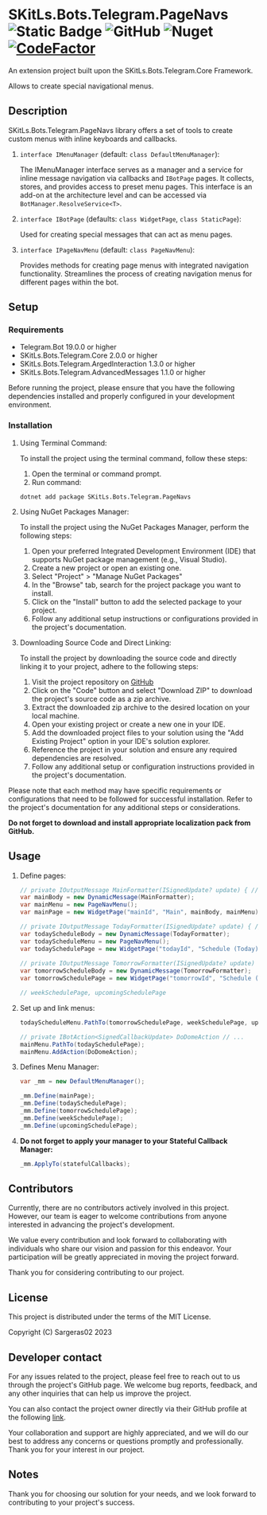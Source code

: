 # SKitLs.Bots.Telegram.PageNavs ![Static Badge](https://img.shields.io/badge/Follow%20GitHub%20-%20black?logo=github&link=https%3A%2F%2Fgithub.com%2FSargeras02%2FSKitLs.Bots.Telegram.git) ![GitHub](https://img.shields.io/github/license/Sargeras02/SKitLs.Bots.Telegram) ![Nuget](https://img.shields.io/nuget/v/SKitLs.Bots.Telegram.PageNavs) [![CodeFactor](https://www.codefactor.io/repository/github/sargeras02/skitls.bots.telegram/badge)](https://www.codefactor.io/repository/github/sargeras02/skitls.bots.telegram)

An extension project built upon the SKitLs.Bots.Telegram.Core Framework.

Allows to create special navigational menus.

## Description

SKitLs.Bots.Telegram.PageNavs library offers a set of tools to create custom menus with inline keyboards and callbacks.

1. `interface IMenuManager` (default: `class DefaultMenuManager`):

    The IMenuManager interface serves as a manager and a service for inline message navigation via callbacks and `IBotPage` pages.
    It collects, stores, and provides access to preset menu pages.
    This interface is an add-on at the architecture level and can be accessed via `BotManager.ResolveService<T>`.

2. `interface IBotPage` (defaults: `class WidgetPage`, `class StaticPage`):

    Used for creating special messages that can act as menu pages.

3. `interface IPageNavMenu` (default: `class PageNavMenu`):

    Provides methods for creating page menus with integrated navigation functionality.
    Streamlines the process of creating navigation menus for different pages within the bot.

## Setup

### Requirements

- Telegram.Bot 19.0.0 or higher
- SKitLs.Bots.Telegram.Core 2.0.0 or higher
- SKitLs.Bots.Telegram.ArgedInteraction 1.3.0 or higher
- SKitLs.Bots.Telegram.AdvancedMessages 1.1.0 or higher

Before running the project, please ensure that you have the following dependencies installed and properly configured in your development environment.

### Installation

1. Using Terminal Command:
    
    To install the project using the terminal command, follow these steps:

    1. Open the terminal or command prompt.
    2. Run command:
    
    ```
    dotnet add package SKitLs.Bots.Telegram.PageNavs
    ```

2. Using NuGet Packages Manager:

    To install the project using the NuGet Packages Manager, perform the following steps:

    1. Open your preferred Integrated Development Environment (IDE) that supports NuGet package management (e.g., Visual Studio).
    2. Create a new project or open an existing one.
    3. Select "Project" > "Manage NuGet Packages"
    4. In the "Browse" tab, search for the project package you want to install.
    5. Click on the "Install" button to add the selected package to your project.
    5. Follow any additional setup instructions or configurations provided in the project's documentation.

3. Downloading Source Code and Direct Linking:

    To install the project by downloading the source code and directly linking it to your project, adhere to the following steps:

    1. Visit the project repository on [GitHub](https://github.com/Sargeras02/SKitLs.Bots.Telegram.git)
    2. Click on the "Code" button and select "Download ZIP" to download the project's source code as a zip archive.
    3. Extract the downloaded zip archive to the desired location on your local machine.
    4. Open your existing project or create a new one in your IDE.
    5. Add the downloaded project files to your solution using the "Add Existing Project" option in your IDE's solution explorer.
    6. Reference the project in your solution and ensure any required dependencies are resolved.
    7. Follow any additional setup or configuration instructions provided in the project's documentation.

Please note that each method may have specific requirements or configurations that need to be followed for successful installation.
Refer to the project's documentation for any additional steps or considerations.

**Do not forget to download and install appropriate localization pack from GitHub.**

## Usage

1. Define pages:

    ```C#
    // private IOutputMessage MainFormatter(ISignedUpdate? update) { //... }
    var mainBody = new DynamicMessage(MainFormatter);
    var mainMenu = new PageNavMenu();
    var mainPage = new WidgetPage("mainId", "Main", mainBody, mainMenu);

    // private IOutputMessage TodayFormatter(ISignedUpdate? update) { //... }
    var todayScheduleBody = new DynamicMessage(TodayFormatter);
    var todayScheduleMenu = new PageNavMenu();
    var todaySchedulePage = new WidgetPage("todayId", "Schedule (Today)", todayScheduleBody, todayScheduleMenu);
            
    // private IOutputMessage TomorrowFormatter(ISignedUpdate? update) { //... }
    var tomorrowScheduleBody = new DynamicMessage(TomorrowFormatter);
    var tomorrowSchedulePage = new WidgetPage("tomorrowId", "Schedule (Tomorrow)", tomorrowScheduleBody);

    // weekSchedulePage, upcomingSchedulePage
    ```

2. Set up and link menus:

    ```C#
    todayScheduleMenu.PathTo(tomorrowSchedulePage, weekSchedulePage, upcomingSchedulePage);

    // private IBotAction<SignedCallbackUpdate> DoDomeAction // ...
    mainMenu.PathTo(todaySchedulePage);
    mainMenu.AddAction(DoDomeAction);
    ```

3. Defines Menu Manager:

    ```C#
    var _mm = new DefaultMenuManager();

    _mm.Define(mainPage);
    _mm.Define(todaySchedulePage);
    _mm.Define(tomorrowSchedulePage);
    _mm.Define(weekSchedulePage);
    _mm.Define(upcomingSchedulePage);
    ```

4. **Do not forget to apply your manager to your Stateful Callback Manager:**

    ```C#
    _mm.ApplyTo(statefulCallbacks);
    ```

## Contributors

Currently, there are no contributors actively involved in this project.
However, our team is eager to welcome contributions from anyone interested in advancing the project's development.

We value every contribution and look forward to collaborating with individuals who share our vision and passion for this endeavor.
Your participation will be greatly appreciated in moving the project forward.

Thank you for considering contributing to our project.

## License

This project is distributed under the terms of the MIT License.

Copyright (C) Sargeras02 2023

## Developer contact

For any issues related to the project, please feel free to reach out to us through the project's GitHub page.
We welcome bug reports, feedback, and any other inquiries that can help us improve the project.

You can also contact the project owner directly via their GitHub profile at the following [link](https://github.com/Sargeras02).

Your collaboration and support are highly appreciated, and we will do our best to address any concerns or questions promptly and professionally.
Thank you for your interest in our project.

## Notes

Thank you for choosing our solution for your needs, and we look forward to contributing to your project's success.
